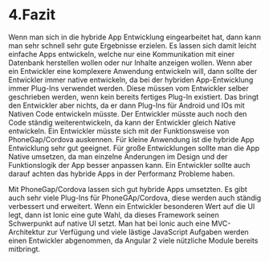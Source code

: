 # 4.Fazit

Wenn man sich in die hybride App Entwicklung eingearbeitet hat, dann kann man sehr schnell sehr gute Ergebnisse erzielen. Es lassen sich damit leicht einfache Apps entwickeln, welche nur eine Kommunikation mit einer Datenbank herstellen wollen oder nur Inhalte anzeigen wollen. Wenn aber ein Entwickler eine komplexere Anwendung entwickeln will, dann sollte der Entwickler immer native entwickeln, da bei der hybriden App-Entwicklung immer Plug-Ins verwendet werden. Diese müssen vom Entwickler selber geschrieben werden, wenn kein bereits fertiges Plug-In existiert. Das bringt den Entwickler aber nichts, da er dann Plug-Ins für Android und IOs mit Nativen Code entwickeln müsste. Der Entwickler müsste auch noch den Code ständig weiterentwickeln, da kann der Entwickler gleich Native entwickeln. Ein Entwickler müsste sich mit der Funktionsweise von PhoneGap/Cordova auskennen. Für kleine Anwendung ist die hybride App Entwicklung sehr gut geeignet. Für große Entwicklungen sollte man die App Native umsetzen, da man einzelne Änderungen im Design und der Funktionslogik der App besser anpassen kann. Ein Entwickler sollte auch darauf achten das hybride Apps in der Performanz Probleme haben.

Mit PhoneGap/Cordova lassen sich gut hybride Apps umsetzten. Es gibt auch sehr viele Plug-Ins für PhoneGAp/Cordova, diese werden auch ständig verbessert und erweitert. Wenn ein Entwickler besonderen Wert auf die UI legt, dann ist Ionic eine gute Wahl, da dieses Framework seinen Schwerpunkt auf native UI setzt. Man hat bei Ionic auch eine MVC-Architektur zur Verfügung und viele lästige JavaScript Aufgaben werden einen Entwickler abgenommen, da Angular 2 viele nützliche Module bereits mitbringt.
